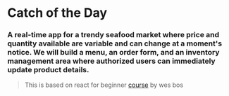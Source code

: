 # Catch of the Day

### A real-time app for a trendy seafood market where price and quantity available are variable and can change at a moment's notice. We will build a menu, an order form, and an inventory management area where authorized users can immediately update product details.

> This is based on react for beginner [course](https://reactforbeginners.com/) by wes bos